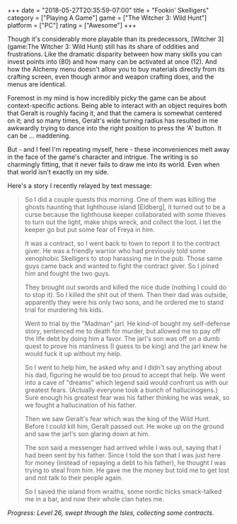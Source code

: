 +++
date = "2018-05-27T20:35:59-07:00"
title = "Fookin' Skelligers"
category = ["Playing A Game"]
game = ["The Witcher 3: Wild Hunt"]
platform = ["PC"]
rating = ["Awesome"]
+++

Though it's considerably more playable than its predecessors, [Witcher 3](game:The Witcher 3: Wild Hunt) still has its share of oddities and frustrations.  Like the dramatic disparity between how many skills you can invest points into (80) and how many can be activated at once (12).  And how the Alchemy menu doesn't allow you to buy materials directly from its crafting screen, even though armor and weapon crafting does, and the menus are identical.

Foremost in my mind is how incredibly picky the game can be about context-specific actions.  Being able to interact with an object requires both that Geralt is roughly facing it, and that the camera is somewhat centered on it; and so many times, Geralt's wide turning radius has resulted in me awkwardly trying to dance into the right position to press the 'A' button.  It can be ... maddening.

But - and I feel I'm repeating myself, here - these inconveniences melt away in the face of the game's character and intrigue.  The writing is so charmingly fitting, that it never fails to draw me into its world.  Even when that world isn't exactly on my side.

Here's a story I recently relayed by text message:

> So I did a couple quests this morning. One of them was killing the ghosts haunting that lighthouse island [Eldberg], it turned out to be a curse because the lighthouse keeper collaborated with some thieves to turn out the light, make ships wreck, and collect the loot. I let the keeper go but put some fear of Freya in him.
>
> It was a contract, so I went back to town to report it to the contract giver. He was a friendly warrior who had previously told some xenophobic Skelligers to stop harassing me in the pub. Those same guys came back and wanted to fight the contract giver. So I joined him and fought the two guys.
> 
> They brought out swords and killed the nice dude (nothing I could do to stop it). So I killed the shit out of them. Then their dad was outside, apparently they were his only two sons, and he ordered me to stand trial for murdering his kids.
>
> Went to trial by the "Madman" jarl. He kind-of bought my self-defense story, sentenced me to death for murder, but allowed me to pay off the life debt by doing him a favor. The jarl's son was off on a dumb quest to prove his manliness (I guess to be king) and the jarl knew he would fuck it up without my help.
>
> So I went to help him, he asked why and I didn't say anything about his dad, figuring he would be too proud to accept that help. We went into a cave of "dreams" which legend said would confront us with our greatest fears. (Actually everyone took a bunch of hallucinogens.) Sure enough his greatest fear was his father thinking he was weak, so we fought a hallucination of his father.
>
> Then we saw Geralt's fear which was the king of the Wild Hunt. Before I could kill him, Geralt passed out. He woke up on the ground and saw the jarl's son glaring down at him.
>
> The son said a messenger had arrived while I was out, saying that I had been sent by his father. Since I told the son that I was just here for money (instead of repaying a debt to his father), he thought I was trying to steal from him. He gave me the money but told me to get lost and not talk to their people again.
>
> So I saved the island from wraiths, some nordic hicks smack-talked me in a bar, and now their whole clan hates me.

<i>Progress: Level 26, swept through the Isles, collecting some contracts.</i>
